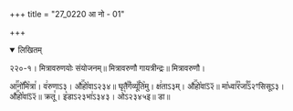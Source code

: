 +++
title = "27_0220 आ नो - 01"

+++
<details open><summary>लिखितम्</summary>

२२०-१। मित्रावरुणयोः संयोजनम्॥ मित्रावरुणौ गायत्रीन्द्रः॥ मित्रावरुणौ।

आ꣣꣯नो꣤꣯मि꣥त्रा꣯। व꣢रुणाऽ३। औ꣢꣯हो꣡वाऽ२३४॥ घृतै꣣꣯र्गव्यू꣤꣯ति꣥मु। क्ष꣢ताऽ३म्। औ꣢꣯हो꣡वाऽ᳒२᳒॥ मा꣡ध्वा꣢꣯र꣡जा꣰꣯ऽ२ꣳसिसूऽ३। औ꣢꣯हो꣡वाऽ᳒२᳒॥ क्रतू꣯। इ꣡डाऽ२३भा꣢ऽ३४३। ओ꣡ऽ२३४५इ॥ डा॥
</details>